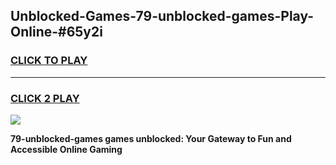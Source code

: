 
## Unblocked-Games-79-unblocked-games-Play-Online-#65y2i
<h3>
<a href="https://premium.freeplayer.one?title=79-unblocked-games&ref=27F">CLICK TO PLAY</a></h3>
<hr>

<h3>
<a href="https://premium.freeplayer.one?title=79-unblocked-games&ref=27F">CLICK 2 PLAY</a>
  
</h3>

<a href="https://premium.freeplayer.one?title=79-unblocked-games&ref=27F"><img src="https://clearcache.store/games.png"></a>


**79-unblocked-games games unblocked: Your Gateway to Fun and Accessible Online Gaming**
